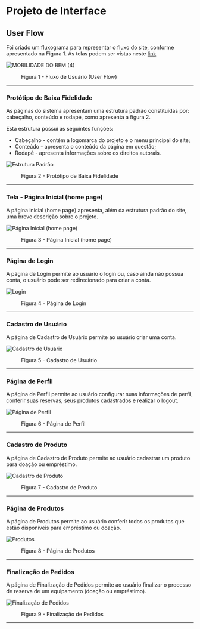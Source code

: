 
# Projeto de Interface

## User Flow

Foi criado um fluxograma para representar o fluxo do site, conforme apresentado na Figura 1. As telas podem ser vistas neste [link](https://www.figma.com/file/buiAz8Ppp889VEhVFYQWtF/Mobilidade-do-Bem?type=design&node-id=137%3A2&mode=design&t=qfn4wht3QSOW4R9c-1) 

![MOBILIDADE DO BEM (4)](https://github.com/ICEI-PUC-Minas-PMV-ADS/pmv-ads-2024-1-e1-proj-web-t13-mobilidade-do-bem/assets/110619692/9ce72c43-380f-4bdd-b486-e679fb0cb9c9)

<figure> 
  <figcaption>Figura 1 - Fluxo de Usuário (User Flow)
</figure> 
<hr>

### Protótipo de Baixa Fidelidade

As páginas do sistema apresentam uma estrutura padrão constituídas por: cabeçalho, conteúdo e rodapé, como apresenta a figura 2.

Esta estrutura possui as seguintes funções:   
<ul>
  <li>Cabeçalho - contém a logomarca do projeto e o menu principal do site;</li>
  <li>Conteúdo - apresenta o conteúdo da página em questão;</li>
  <li>Rodapé - apresenta informações sobre os direitos autorais.</li>
</ul>

![Estrutura Padrão](https://github.com/ICEI-PUC-Minas-PMV-ADS/pmv-ads-2024-1-e1-proj-web-t13-mobilidade-do-bem/assets/142820647/2d6ee75f-63b5-41d6-ad23-7b6c6bc1ad7f)

<figure> 
  <figcaption>Figura 2 - Protótipo de Baixa Fidelidade
</figure> 
<hr>

<h3><b>Tela - Página Inicial (home page) </b></h3>
<p>A página inicial (home page) apresenta, além da estrutura padrão do site, uma breve descrição sobre o projeto. </p>
  
![Página Inicial (home page)](https://github.com/ICEI-PUC-Minas-PMV-ADS/pmv-ads-2024-1-e1-proj-web-t13-mobilidade-do-bem/assets/142820647/9e5d960b-2150-4c15-a08e-96bc45406976)

<figure> 
  <figcaption>Figura 3 - Página Inicial (home page)
</figure> 
<hr>

<h3><b>Página de Login</b></h3>
<p>A página de Login permite ao usuário o login ou, caso ainda não possua conta, o usuário pode ser redirecionado para criar a conta.</p>

![Login](https://github.com/ICEI-PUC-Minas-PMV-ADS/pmv-ads-2024-1-e1-proj-web-t13-mobilidade-do-bem/assets/142820647/19b6d710-ef12-4194-be4f-e790a4b4a5e4)

<figure> 
  <figcaption> Figura 4 - Página de Login
</figure> 
<hr>

<h3><b>Cadastro de Usuário</b></h3>
<p>A página de Cadastro de Usuário permite ao usuário criar uma conta.</p>

![Cadastro de Usuário](https://github.com/ICEI-PUC-Minas-PMV-ADS/pmv-ads-2024-1-e1-proj-web-t13-mobilidade-do-bem/assets/142820647/d0ac904d-b590-4710-b745-dd258b7cb57d)

<figure> 
  <figcaption> Figura 5 - Cadastro de Usuário
</figure> 
<hr>

<h3><b>Página de Perfil</b></h3>
<p>A página de Perfil permite ao usuário configurar suas informações de perfil, conferir suas reservas, seus produtos cadastrados e realizar o logout.</p>

![Página de Perfil](https://github.com/ICEI-PUC-Minas-PMV-ADS/pmv-ads-2024-1-e1-proj-web-t13-mobilidade-do-bem/assets/142820647/c4111c7a-b980-4ac1-8c9c-11a0856b4eea)

<figure> 
  <figcaption> Figura 6 - Página de Perfil
</figure> 
<hr>

<h3><b>Cadastro de Produto</b></h3>
<p>A página de Cadastro de Produto permite ao usuário cadastrar um produto para doação ou empréstimo.</p>

![Cadastro de Produto](https://github.com/ICEI-PUC-Minas-PMV-ADS/pmv-ads-2024-1-e1-proj-web-t13-mobilidade-do-bem/assets/142820647/32b5ad17-1147-4b35-adda-4b2465d78a3e)


<figure> 
  <figcaption> Figura 7 - Cadastro de Produto
</figure> 
<hr>

<h3><b>Página de Produtos</b></h3>
<p>A página de Produtos permite ao usuário conferir todos os produtos que estão disponíveis para empréstimo ou doação.</p>

![Produtos](https://github.com/ICEI-PUC-Minas-PMV-ADS/pmv-ads-2024-1-e1-proj-web-t13-mobilidade-do-bem/assets/142820647/9be18945-3de9-41a0-a826-ab5a97057e5f)


<figure> 
  <figcaption> Figura 8 - Página de Produtos
</figure> 
<hr>

<h3><b>Finalização de Pedidos</b></h3>
<p>A página de Finalização de Pedidos permite ao usuário finalizar o processo de reserva de um equipamento (doação ou empréstimo).</p>

![Finalização de Pedidos](https://github.com/ICEI-PUC-Minas-PMV-ADS/pmv-ads-2024-1-e1-proj-web-t13-mobilidade-do-bem/assets/142820647/6552932a-5b76-491d-8cf5-b8f53cb7f9b5)

<figure> 
  <figcaption> Figura 9 - Finalização de Pedidos
</figure> 
<hr>




